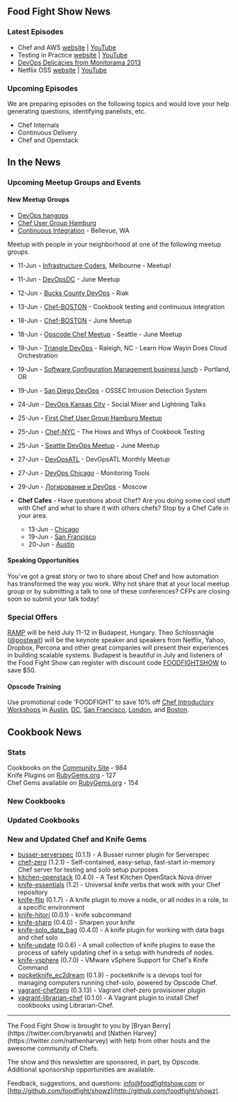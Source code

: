 Food Fight Show News
-------------------

### Latest Episodes
* Chef and AWS [website](http://foodfightshow.org/2013/06/amazon-web-services.html) | [YouTube](http://www.youtube.com/watch?v=b8LXZMjVi1A)
* Testing in Practice [website](http://foodfightshow.org/2013/05/testing-in-practice.html) | [YouTube](http://www.youtube.com/watch?v=DhcXXOIerIc)
* [DevOps Delicacies from Monitorama 2013](http://foodfightshow.org/2013/05/monitorama-2013.html)
* Netflix OSS [website](http://foodfightshow.org/2013/05/netflix-oss.html) | [YouTube](http://www.youtube.com/watch?v=A69uTnfQgB8)


### Upcoming Episodes
We are preparing episodes on the following topics and would love your help generating questions, identifying panelists, etc.

* Chef Internals
* Continuous Delivery
* Chef and Openstack

In the News
-----------
### Upcoming Meetup Groups and Events

#### New Meetup Groups
- [DevOps hangops](http://www.meetup.com/DevOps-hangops/)
- [Chef User Group Hamburg](http://www.meetup.com/Chef-User-Group-Hamburg/)
- [Continuous Integration](http://www.meetup.com/Continuous-integration/) - Bellevue, WA

Meetup with people in your neighborhood at one of the following meetup groups.
* 11-Jun - [Infrastructure Coders](http://www.meetup.com/Infrastructure-Coders/events/117237112/), Melbourne - Meetup!
* 11-Jun - [DevOpsDC](http://www.meetup.com/DevOpsDC/events/112312272/) - June Meetup
* 12-Jun - [Bucks County DevOps](http://www.meetup.com/Bucks-County-DevOps/events/119675632/) - Riak
* 13-Jun - [Chef-BOSTON](http://www.meetup.com/Chef-BOSTON/events/76429592/) - Cookbook testing and continuous integration
* 18-Jun - [Chef-BOSTON](http://www.meetup.com/Chef-BOSTON/events/114190842/) - June Meetup
* 18-Jun - [Opscode Chef Meetup](http://www.meetup.com/Opscode-Chef-Meetup/events/qbscvdyrjbxb/) - Seattle - June Meetup
* 19-Jun - [Triangle DevOps](http://www.meetup.com/Triangle-DevOps/events/121662952/) - Raleigh, NC - Learn How Wayin Does Cloud Orchestration
* 19-Jun - [Software Configuration Management business lunch](http://calagator.org/events/1250464265) - Portland, OR
* 19-Jun - [San Diego DevOps](http://www.meetup.com/sddevops/events/110022532/) - OSSEC Intrusion Detection System
* 24-Jun - [DevOps Kansas City](http://www.meetup.com/DevOps-Kansas-City/events/121035052/) - Social Mixer and Lightning Talks
* 25-Jun - [First Chef User Group Hamburg Meetup](http://www.meetup.com/Chef-User-Group-Hamburg/events/122050692/)
* 25-Jun - [Chef-NYC](http://www.meetup.com/Chef-NYC/events/122219772/) - The Hows and Whys of Cookbook Testing
* 25-Jun - [Seattle DevOps Meetup](http://www.meetup.com/Seattle-DevOps-Meetup-Group/events/102632382/) - June Meetup
* 27-Jun - [DevOpsATL](http://www.meetup.com/DevOpsATL/events/119242842/) - DevOpsATL Monthly Meetup
* 27-Jun - [DevOps Chicago](http://www.meetup.com/devops/events/119916312/) - Monitoring Tools
* 29-Jun - [Логирование и DevOps](http://www.meetup.com/DevOps-Moscow-in-Russian/events/120833962/) - Moscow


* **Chef Cafes** - Have questions about Chef? Are you doing some cool stuff with Chef and what to share it with others chefs?  Stop by a Chef Cafe in your area.
  * 13-Jun - [Chicago](http://www.meetup.com/Chicago-Chef-User-Group/events/dkcfndyrjbrb/)
  * 19-Jun - [San Francisco](http://www.meetup.com/The-Bay-Area-Chef-User-Group/events/111551612/)
  * 20-Jun - [Austin](http://austinchefcafe0613-eorg.eventbrite.com/) 


#### Speaking Opportunities

You've got a great story or two to share about Chef and how automation has transformed the way you work.  Why not share that at your local meetup group or by submitting a talk to one of these conferences?  CFPs are closing soon so submit your talk today!

###  Special Offers

[RAMP](http://rampconf.com/) will be held July 11-12 in Budapest, Hungary.  Theo Schlossnagle ([@postwait](http://twitter.com/postwait)) will be the keynote speaker and speakers from Netflix, Yahoo, Dropbox, Percona and other great companies will present their experiences in building scalable systems.  Budapest is beautiful in July and listeners of the Food Fight Show can register with discount code [FOODFIGHTSHOW](http://rampconf.eventbrite.com/?discount=FOODFIGHTSHOW) to save $50.


#### Opscode Training

Use promotional code 'FOODFIGHT' to save 10% off [Chef Introductory Workshops](http://opscode.eventbrite.com/) in [Austin](http://www.eventbrite.com/event/5854090743/), [DC](http://www.eventbrite.com/event/6652009339/), [San Francisco](http://www.eventbrite.com/event/6651822781/), [London](http://www.eventbrite.com/event/6824445099/eorg), and [Boston](http://www.eventbrite.com/event/6652057483/).


Cookbook News<a name="cookbooks"></a>
-------------
### Stats

Cookbooks on the [Community Site](http://community.opscode.com) - 984  
Knife Plugins on [RubyGems.org](http://rubygems.org) - 127  
Chef Gems available on [RubyGems.org](http://rubygems.org) - 154  

### New Cookbooks

### Updated Cookbooks

### New and Updated Chef and Knife Gems

* [busser-serverspec](http://rubygems.org/gems/busser-serverspec) (0.1.1) - A Busser runner plugin for Serverspec
* [chef-zero](http://rubygems.org/gems/chef-zero) (1.2.1) - Self-contained, easy-setup, fast-start in-memory Chef server for testing and solo setup purposes
* [kitchen-openstack](http://rubygems.org/gems/kitchen-openstack) (0.4.0) - A Test Kitchen OpenStack Nova driver
* [knife-essentials](http://rubygems.org/gems/knife-essentials) (1.2) - Universal knife verbs that work with your Chef repository
* [knife-flip](http://rubygems.org/gems/knife-flip) (0.1.7) - A knife plugin to move a node, or all nodes in a role, to a specific environment
* [knife-hitori](http://rubygems.org/gems/knife-hitori) (0.0.1) - knife subcommand
* [knife-sharp](http://rubygems.org/gems/knife-sharp) (0.4.0) - Sharpen your knife
* [knife-solo_data_bag](http://rubygems.org/gems/knife-solo_data_bag) (0.4.0) - A knife plugin for working with data bags and chef solo
* [knife-update](http://rubygems.org/gems/knife-update) (0.0.6) - A small collection of knife plugins to ease the process of safely updating chef in a setup with hundreds of nodes.
* [knife-vsphere](http://rubygems.org/gems/knife-vsphere) (0.7.0) - VMware vSphere Support for Chef's Knife Command
* [pocketknife_ec2dream](http://rubygems.org/gems/pocketknife_ec2dream) (0.1.9) - pocketknife is a devops tool for managing computers running chef-solo, powered by Opscode Chef. 
* [vagrant-chefzero](http://rubygems.org/gems/vagrant-chefzero) (0.3.13) - Vagrant chef-zero provisioner plugin
* [vagrant-librarian-chef](http://rubygems.org/gems/vagrant-librarian-chef) (0.1.0) - A Vagrant plugin to install Chef cookbooks using Librarian-Chef.


<hr />
The Food Fight Show is brought to you by [Bryan Berry](https://twitter.com/bryanwb) and [Nathen Harvey](https://twitter.com/nathenharvey) with help from other hosts and the awesome community of Chefs.

The show and this newsletter are sponsored, in part, by Opscode.  Additional sponsorship opportunities are available.

Feedback, suggestions, and questions:  [info@foodfightshow.com](mailto:info@foodfightshow.com) or  [http://github.com/foodfight/showz](http://github.com/foodfight/showz).
